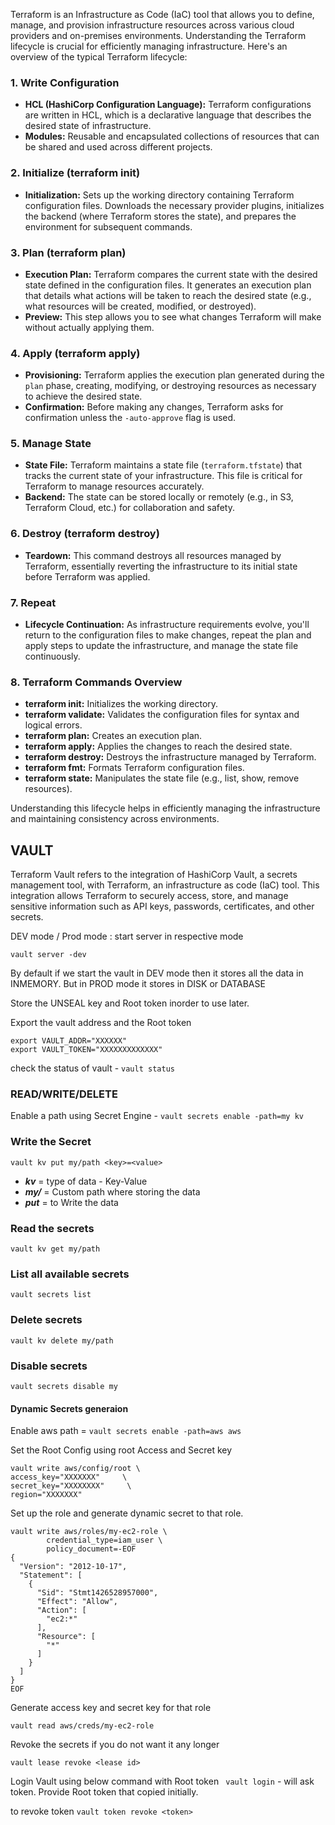 Terraform is an Infrastructure as Code (IaC) tool that allows you to define, manage, and provision infrastructure resources across various cloud providers and on-premises environments. Understanding the Terraform lifecycle is crucial for efficiently managing infrastructure. Here's an overview of the typical Terraform lifecycle:

### 1. **Write Configuration**
   - **HCL (HashiCorp Configuration Language):** Terraform configurations are written in HCL, which is a declarative language that describes the desired state of infrastructure.
   - **Modules:** Reusable and encapsulated collections of resources that can be shared and used across different projects.

### 2. **Initialize (terraform init)**
   - **Initialization:** Sets up the working directory containing Terraform configuration files. Downloads the necessary provider plugins, initializes the backend (where Terraform stores the state), and prepares the environment for subsequent commands.

### 3. **Plan (terraform plan)**
   - **Execution Plan:** Terraform compares the current state with the desired state defined in the configuration files. It generates an execution plan that details what actions will be taken to reach the desired state (e.g., what resources will be created, modified, or destroyed).
   - **Preview:** This step allows you to see what changes Terraform will make without actually applying them.

### 4. **Apply (terraform apply)**
   - **Provisioning:** Terraform applies the execution plan generated during the `plan` phase, creating, modifying, or destroying resources as necessary to achieve the desired state.
   - **Confirmation:** Before making any changes, Terraform asks for confirmation unless the `-auto-approve` flag is used.

### 5. **Manage State**
   - **State File:** Terraform maintains a state file (`terraform.tfstate`) that tracks the current state of your infrastructure. This file is critical for Terraform to manage resources accurately.
   - **Backend:** The state can be stored locally or remotely (e.g., in S3, Terraform Cloud, etc.) for collaboration and safety.

### 6. **Destroy (terraform destroy)**
   - **Teardown:** This command destroys all resources managed by Terraform, essentially reverting the infrastructure to its initial state before Terraform was applied.

### 7. **Repeat**
   - **Lifecycle Continuation:** As infrastructure requirements evolve, you'll return to the configuration files to make changes, repeat the plan and apply steps to update the infrastructure, and manage the state file continuously.

### 8. **Terraform Commands Overview**
   - **terraform init:** Initializes the working directory.
   - **terraform validate:** Validates the configuration files for syntax and logical errors.
   - **terraform plan:** Creates an execution plan.
   - **terraform apply:** Applies the changes to reach the desired state.
   - **terraform destroy:** Destroys the infrastructure managed by Terraform.
   - **terraform fmt:** Formats Terraform configuration files.
   - **terraform state:** Manipulates the state file (e.g., list, show, remove resources).


Understanding this lifecycle helps in efficiently managing the infrastructure and maintaining consistency across environments.


## VAULT

Terraform Vault refers to the integration of HashiCorp Vault, a secrets management tool, with Terraform, an infrastructure as code (IaC) tool. This integration allows Terraform to securely access, store, and manage sensitive information such as API keys, passwords, certificates, and other secrets.



DEV mode / Prod mode  : start server in respective mode 

`vault server -dev`

By default if we start the vault in DEV mode then it stores all the data in INMEMORY. But in PROD mode it stores in DISK or DATABASE

Store the UNSEAL key and Root token inorder to use later.

Export the vault address and the Root token

```
export VAULT_ADDR="XXXXXX"
export VAULT_TOKEN="XXXXXXXXXXXXX"

```

check the status of vault - `vault status`

### READ/WRITE/DELETE

Enable a path using Secret Engine - `vault secrets enable -path=my kv`

### Write the Secret 

`vault kv put my/path <key>=<value>`

- ***kv*** = type of data - Key-Value
- ***my/*** = Custom path where storing the data
- ***put*** = to Write the data

### Read the secrets

`vault kv get my/path`

### List all available secrets

`vault secrets list`

### Delete secrets

`vault kv delete my/path`

### Disable secrets

`vault secrets disable my`


#### Dynamic Secrets generaion

Enable aws path = `vault secrets enable -path=aws aws`

Set the Root Config using root Access and Secret key

```
vault write aws/config/root \
access_key="XXXXXXX"     \
secret_key="XXXXXXXX"     \
region="XXXXXXX"
```

Set up the role and generate dynamic secret to that role.

```
vault write aws/roles/my-ec2-role \
        credential_type=iam_user \
        policy_document=-EOF
{
  "Version": "2012-10-17",
  "Statement": [
    {
      "Sid": "Stmt1426528957000",
      "Effect": "Allow",
      "Action": [
        "ec2:*"
      ],
      "Resource": [
        "*"
      ]
    }
  ]
}
EOF
```

Generate access key and secret key for that role

```
vault read aws/creds/my-ec2-role
```

Revoke the secrets if you do not want it any longer

```
vault lease revoke <lease id>
```


Login Vault using below command with Root token
` vault login` - will ask token. Provide Root token that copied initially.

to revoke token
`vault token revoke <token>`






